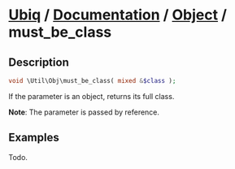 [Ubiq](https://github.com/Pixel418/Ubiq#readme) / [Documentation](../index.md#readme) / [Object](../index.md#array) / must_be_class
======


Description
-------- 

```php
void \Util\Obj\must_be_class( mixed &$class );
```

If the parameter is an object, returns its full class.

**Note**: The parameter is passed by reference.



Examples
--------

Todo.
